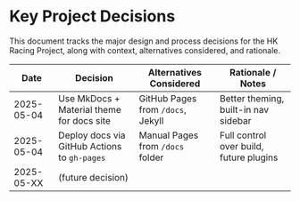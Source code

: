 # Key Project Decisions

This document tracks the major design and process decisions for the HK Racing Project, along with context, alternatives considered, and rationale.

| Date       | Decision                                   | Alternatives Considered               | Rationale / Notes                    |
|------------|--------------------------------------------|---------------------------------------|--------------------------------------|
| 2025-05-04 | Use MkDocs + Material theme for docs site  | GitHub Pages from `/docs`, Jekyll     | Better theming, built-in nav sidebar |
| 2025-05-04 | Deploy docs via GitHub Actions to `gh-pages` | Manual Pages from `/docs` folder      | Full control over build, future plugins |
| 2025-05-XX | (future decision)                          |                                       |                                      |
